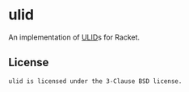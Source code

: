 # ulid

An implementation of [ULID]s for Racket.

## License

    ulid is licensed under the 3-Clause BSD license.


[ULID]: https://github.com/ulid/spec
